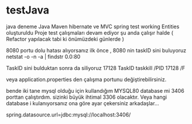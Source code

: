 # testJava
java deneme
Java Maven hibernate ve MVC spring test working
Entities oluşturuldu
Proje test çalışmaları devam ediyor şu anda çalışır halde ( Refactor yapılacak tabi ki önümüzdeki günlerde ) 

8080 portu dolu hatası alıyorsanız ilk önce , 8080 nin taskID sini buluyoruz
netstat -o -n -a | findstr 0.0:80

TaskID sini bulduktan sonra da siliyoruz 17128 TaskID
taskkill /PID 17128  /F

veya application.properties den çalışma portunu değiştirebilirsiniz.

bende iki tane mysql olduğu için kullandığım MYSQL80 database mi 3406 porttan çalıştırdım. sizinki büyük ihtimal 3306 olacaktır. Veya hangi database i kulanıyorsanız ona göre ayar çekersiniz arkadaşlar... 

spring.datasource.url=jdbc:mysql://localhost:3406/


